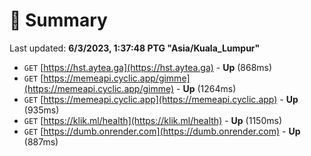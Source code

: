 # 📖 Summary
Last updated: **6/3/2023, 1:37:48 PTG "Asia/Kuala_Lumpur"**

- `GET` [https://hst.aytea.ga](https://hst.aytea.ga) - **Up** (868ms)
- `GET` [https://memeapi.cyclic.app/gimme](https://memeapi.cyclic.app/gimme) - **Up** (1264ms)
- `GET` [https://memeapi.cyclic.app](https://memeapi.cyclic.app) - **Up** (935ms)
- `GET` [https://klik.ml/health](https://klik.ml/health) - **Up** (1150ms)
- `GET` [https://dumb.onrender.com](https://dumb.onrender.com) - **Up** (887ms)
